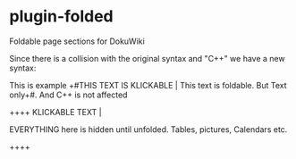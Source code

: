 # plugin-folded
Foldable page sections for DokuWiki

Since there is a collision with the original syntax and "C++" we have a new syntax:

This is example +#THIS TEXT IS KLICKABLE | This text is foldable. But Text only+#. And C++ is not affected

++++ KLICKABLE TEXT |

EVERYTHING here is hidden until unfolded.
Tables, pictures, Calendars etc.

++++
